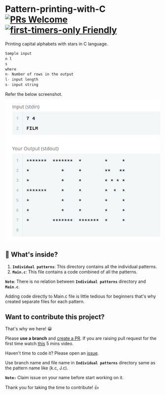 # Pattern-printing-with-C [![PRs Welcome](https://img.shields.io/badge/PRs-welcome-brightgreen.svg?style=flat-square)](http://makeapullrequest.com) [![first-timers-only Friendly](https://img.shields.io/badge/first--timers--only-friendly-blue.svg)](http://www.firsttimersonly.com/)

Printing capital alphabets with stars in C language.

```C
Sample input
n l
s
where
n- Number of rows in the output
l- input length
s- input string
```

Refer the below screenshot.

![Sample image](images/Capture.PNG)

## 🧐 What's inside?

1.  **`Individual patterns`**: This directory contains all the individual patterns.
2.  **`Main.c`**: This file contains a code combined of all the patterns.

**`Note`**: There is no relation between **`Individual patterns`** directory and **`Main.c`**.

Adding code directly to Main.c file is little tedious for beginners that's why created separate files for each pattern.

## Want to contribute this project?

That's why we here! 😀

Please **use a branch** and [create a PR](https://help.github.com/articles/creating-a-pull-request/). If you are raising pull request for the first time watch [this](https://www.youtube.com/watch?v=rgbCcBNZcdQ) 5 mins video.

Haven't time to code it? Please open an [issue](https://github.com/rahulparshi/Pattern-printing-with-C/issues/new).

Use branch name and file name in **`Individual patterns`** directory same as the pattern name like (k.c, J.c).

**`Note:`** Claim issue on your name before start working on it.

Thank you for taking the time to contribute! 👍
